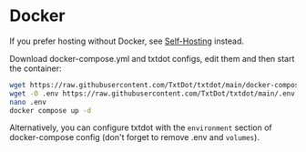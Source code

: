 # Docker

If you prefer hosting without Docker, see [Self-Hosting](selfhost.md) instead.

Download docker-compose.yml and txtdot configs,
edit them and then start the container:
```bash
wget https://raw.githubusercontent.com/TxtDot/txtdot/main/docker-compose.yml
wget -O .env https://raw.githubusercontent.com/TxtDot/txtdot/main/.env.example
nano .env
docker compose up -d
```

Alternatively, you can configure txtdot with
the `environment` section of docker-compose config
(don't forget to remove .env and `volumes`).
